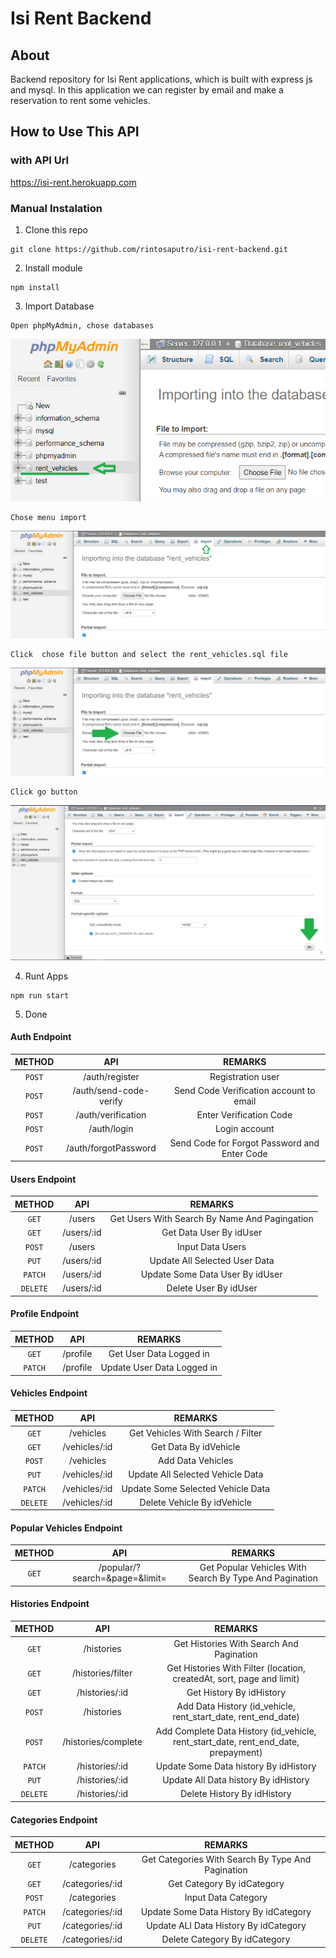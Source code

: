 # Isi Rent Backend

## About
Backend repository for Isi Rent applications, which is built with express js and mysql. In this application we can register by email and make a reservation to rent some vehicles.

## How to Use This API

### with API Url
https://isi-rent.herokuapp.com
### Manual Instalation

1. Clone this repo
```
git clone https://github.com/rintosaputro/isi-rent-backend.git
```

2. Install module
```
npm install
```

3. Import Database
```
Open phpMyAdmin, chose databases
```
![](images/chose-databases.png)

```
Chose menu import
```
![](images/import-tab.png)

```
Click  chose file button and select the rent_vehicles.sql file
```
![](images/chose-file.png)

```
Click go button
```
![](images/go.png)

4. Runt Apps
```
npm run start
```

5. Done

#### Auth Endpoint
| METHOD | API | REMARKS |
| :-------------: |:-------------:|:-----------:|
| ```POST``` | /auth/register | Registration user |
| ```POST``` | /auth/send-code-verify | Send Code Verification account to email |
| ```POST``` | /auth/verification | Enter Verification Code |
| ```POST``` | /auth/login | Login account |
| ```POST``` | /auth/forgotPassword | Send Code for Forgot Password and Enter Code |

#### Users Endpoint
| METHOD | API | REMARKS |
| :-------------: |:-------------:|:-----------:|
| ```GET``` | /users | Get Users With Search By Name And Pagingation |
| ```GET``` | /users/:id | Get Data User By idUser |
| ```POST``` | /users | Input Data Users |
| ```PUT``` | /users/:id | Update All Selected User Data |
| ```PATCH``` | /users/:id | Update Some Data User By idUser |
| ```DELETE``` | /users/:id | Delete User By idUser |

#### Profile  Endpoint
| METHOD | API | REMARKS |
| :-------------: |:-------------:|:-----------:|
| ```GET``` | /profile | Get User Data Logged in |
| ```PATCH``` | /profile | Update User Data Logged in |

#### Vehicles Endpoint
| METHOD | API | REMARKS |
| :-------------: |:-------------:|:-----------:|
| ```GET``` | /vehicles | Get Vehicles With Search / Filter |
| ```GET``` | /vehicles/:id | Get Data By idVehicle |
| ```POST``` | /vehicles | Add Data Vehicles  |
| ```PUT``` | /vehicles/:id | Update All Selected Vehicle Data|
| ```PATCH``` | /vehicles/:id | Update Some Selected Vehicle Data|
| ```DELETE``` | /vehicles/:id | Delete Vehicle By idVehicle |

#### Popular Vehicles Endpoint
| METHOD | API | REMARKS |
| :-------------: |:-------------:|:-----------:|
| ```GET``` | /popular/?search=&page=&limit= | Get Popular Vehicles With Search By Type And Pagination |

#### Histories Endpoint
| METHOD | API | REMARKS |
| :-------------: |:-------------:|:-----------:|
| ```GET``` | /histories | Get Histories With Search And Pagination |
| ```GET``` | /histories/filter | Get Histories With Filter (location, createdAt, sort, page and limit) |
| ```GET``` | /histories/:id | Get History By idHistory |
| ```POST``` | /histories | Add Data History (id_vehicle, rent_start_date, rent_end_date) |
| ```POST``` | /histories/complete | Add Complete Data History (id_vehicle, rent_start_date, rent_end_date, prepayment) |
| ```PATCH``` | /histories/:id | Update Some Data history By idHistory |
| ```PUT``` | /histories/:id | Update All Data history By idHistory |
| ```DELETE``` | /histories/:id | Delete History By idHistory |

#### Categories Endpoint
| METHOD | API | REMARKS |
| :-------------: |:-------------:|:-----------:|
| ```GET``` | /categories | Get Categories With Search By Type And Pagination |
| ```GET``` | /categories/:id | Get Category By idCategory |
| ```POST``` | /categories | Input Data Category |
| ```PATCH``` | /categories/:id | Update Some Data History By idCategory |
| ```PUT``` | /categories/:id | Update ALl Data History By idCategory |
| ```DELETE``` | /categories/:id | Delete Category By idCategory |
